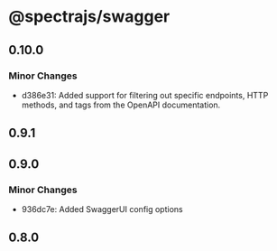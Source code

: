 # @spectrajs/swagger

## 0.10.0

### Minor Changes

- d386e31: Added support for filtering out specific endpoints, HTTP methods, and tags from the OpenAPI documentation.

## 0.9.1

## 0.9.0

### Minor Changes

- 936dc7e: Added SwaggerUI config options

## 0.8.0
